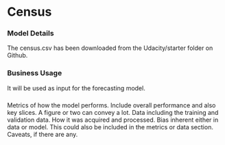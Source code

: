 # Census

### Model Details 
The census.csv has been downloaded from the Udacity/starter folder on Github.

### Business Usage
It will be used as input for the forecasting model.

### 

Metrics of how the model performs. Include overall performance and also key slices. A figure or two can convey a lot.
Data including the training and validation data. How it was acquired and processed.
Bias inherent either in data or model. This could also be included in the metrics or data section.
Caveats, if there are any.